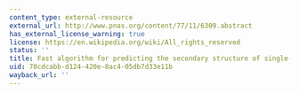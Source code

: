 ```yaml
---
content_type: external-resource
external_url: http://www.pnas.org/content/77/11/6309.abstract
has_external_license_warning: true
license: https://en.wikipedia.org/wiki/All_rights_reserved
status: ''
title: Fast algorithm for predicting the secondary structure of single-stranded RNA
uid: 70cdcabb-d124-420e-8ac4-05db7d33e11b
wayback_url: ''
---
```


